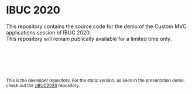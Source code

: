 # IBUC 2020
This repository contains the source code for the demo of the Custom MVC applications session of IBUC 2020.<br>
This repository will remain publically available for a limited time only.




<br><br><br><br><br><sup>This is the developer repository. For the static version, as seen in the presentation demo, check out the [/IBUC2020](https://github.com/s-bollen-cbs/IBUC2020/) repository.</sup>
